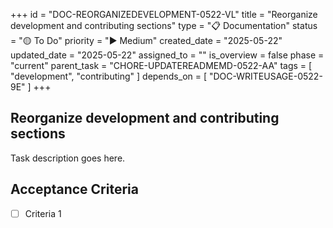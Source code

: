 +++
id = "DOC-REORGANIZEDEVELOPMENT-0522-VL"
title = "Reorganize development and contributing sections"
type = "📋 Documentation"
status = "🟡 To Do"
priority = "▶️ Medium"
created_date = "2025-05-22"
updated_date = "2025-05-22"
assigned_to = ""
is_overview = false
phase = "current"
parent_task = "CHORE-UPDATEREADMEMD-0522-AA"
tags = [ "development", "contributing" ]
depends_on = [ "DOC-WRITEUSAGE-0522-9E" ]
+++

## Reorganize development and contributing sections

Task description goes here.

## Acceptance Criteria

- [ ] Criteria 1
